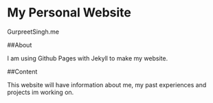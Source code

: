 # My Personal Website

GurpreetSingh.me

##About

I am using Github Pages with Jekyll to make my website.

##Content

This website will have information about me, my past experiences and projects im working on.

